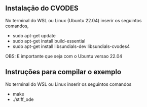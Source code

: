 


## Instalação do CVODES
No terminal do WSL ou Linux (Ubuntu 22.04) inserir os seguintos comandos, 
* sudo apt-get update
* sudo apt-get install build-essential
* sudo apt-get install libsundials-dev libsundials-cvodes4

OBS: E importante que seja com o Ubuntu versao 22.04


## Instruções para compilar o exemplo
No terminal do WSL ou Linux inserir os seguintos comandos
* make
* ./stiff_ode